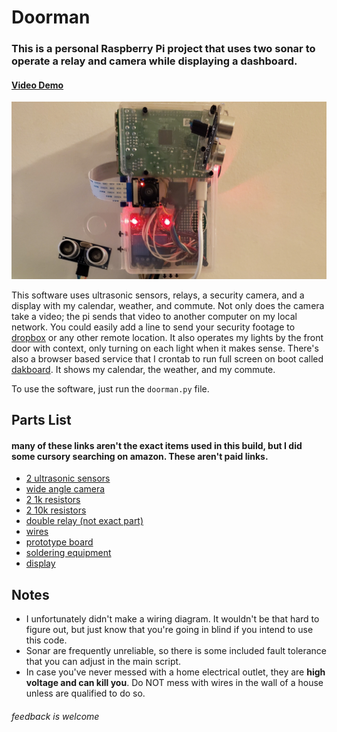 # Doorman

### This is a personal Raspberry Pi project that uses two sonar to operate a relay and camera while displaying a dashboard.

#### [Video Demo](https://www.youtube.com/watch?v=LjEhM52aX-M)

![](doorman.jpg)

This software uses ultrasonic sensors, relays, a security camera, and a display with my calendar, weather, and commute. Not only does the camera take a video; the pi sends that video to another computer on my local network. You could easily add a line to send your security footage to [dropbox](https://www.dropbox.com/developers/documentation/python#tutorial) or any other remote location. It also operates my lights by the front door with context, only turning on each light when it makes sense. There's also a browser based service that I crontab to run full screen on boot called [dakboard](https://www.dakboard.com/site). It shows my calendar, the weather, and my commute.

To use the software, just run the `doorman.py` file.

## Parts List

#### many of these links aren't the exact items used in this build, but I did some cursory searching on amazon. These aren't paid links.

- [2 ultrasonic sensors](https://www.amazon.com/Ultrasonic-Distance-Measuring-Duemilanove-Raspberry/dp/B01BVCLCQ6/ref=sr_1_3?dchild=1&keywords=rpi+ultrasonic+sensor&qid=1602985706&sr=8-3)
- [wide angle camera](https://www.amazon.com/Raspberry-Camera-Module-Fisheyes-Webcam/dp/B07T9ZCQLW/ref=sxts_sxwds-bia-wc-drs1_0?crid=116I7YIV8N1NZ&cv_ct_cx=rpi+camera+wide+angle&dchild=1&keywords=rpi+camera+wide+angle&pd_rd_i=B07T9ZCQLW&pd_rd_r=d627d616-146c-48f8-8492-475cdb1a0258&pd_rd_w=SHQpJ&pd_rd_wg=s8F4f&pf_rd_p=ecbfa24d-f48c-4d5c-83aa-9549f4e7c925&pf_rd_r=FDENYN2R5DDP3E79QERT&psc=1&qid=1602985858&sprefix=rpi+wide+an%2Caps%2C145&sr=1-1-f6b8d51f-2c55-4dc3-89ad-0c3639671b2d)
- [2 1k resistors](https://www.amazon.com/BOJACK-Resistors-Assortment-Thermistor-Photoresistor/dp/B07QXP4KVZ/ref=sr_1_13?dchild=1&keywords=resistors+1k+10k&qid=1602985902&sr=8-13)
- [2 10k resistors](https://www.amazon.com/BOJACK-Resistors-Assortment-Thermistor-Photoresistor/dp/B07QXP4KVZ/ref=sr_1_13?dchild=1&keywords=resistors+1k+10k&qid=1602985902&sr=8-13)
- [double relay (not exact part)](https://www.amazon.com/ARCELI-KY-019-Channel-Module-arduino/dp/B07BVXT1ZK/ref=sr_1_5?dchild=1&keywords=arduino+relay&qid=1602985977&sr=8-5)
- [wires](https://www.amazon.com/WayinTop-Expansion-Raspberry-Solderless-Breadboard/dp/B08736NSPK/ref=sr_1_3?dchild=1&keywords=rpi+wires%5C&qid=1602986050&sr=8-3)
- [prototype board](https://www.amazon.com/ElectroCookie-Solderable-Breadboard-Electronics-Gold-Plated/dp/B081MSKJJX/ref=sr_1_14?dchild=1&keywords=protoboard&qid=1602987630&sr=8-14)
- [soldering equipment](https://www.amazon.com/Electronics-Soldering-Portable-Auto-sleep-Thermostatic/dp/B0852XJN11/ref=sr_1_1_sspa?dchild=1&keywords=soldering+iron&qid=1602987773&sr=8-1-spons&psc=1&spLa=ZW5jcnlwdGVkUXVhbGlmaWVyPUEyS0NKT0VRMExNUTkzJmVuY3J5cHRlZElkPUEwNDM2OTQ3MU1ZVU1DUzRSRTlWQiZlbmNyeXB0ZWRBZElkPUEwNDIxNTM3MlBTVEJBQThBMVVSViZ3aWRnZXROYW1lPXNwX2F0ZiZhY3Rpb249Y2xpY2tSZWRpcmVjdCZkb05vdExvZ0NsaWNrPXRydWU=)
- [display](https://www.amazon.com/ELECROW-Display-1024X600-Function-Raspberry/dp/B01GDMDFZA/ref=sr_1_1_sspa?crid=2RTSG59KNY467&dchild=1&keywords=pi+display&qid=1602988546&sprefix=pi+disp%2Caps%2C150&sr=8-1-spons&psc=1&spLa=ZW5jcnlwdGVkUXVhbGlmaWVyPUFDWlBFNVpLV1YxRjQmZW5jcnlwdGVkSWQ9QTA4MTYzNDgzVDBaWjhBSk9MN0gyJmVuY3J5cHRlZEFkSWQ9QTA4NTE1MDkyVFdNVjdVSUtYSTU4JndpZGdldE5hbWU9c3BfYXRmJmFjdGlvbj1jbGlja1JlZGlyZWN0JmRvTm90TG9nQ2xpY2s9dHJ1ZQ==)


## Notes

- I unfortunately didn't make a wiring diagram. It wouldn't be that hard to figure out, but just know that you're going in blind if you intend to use this code.
- Sonar are frequently unreliable, so there is some included fault tolerance that you can adjust in the main script.
- In case you've never messed with a home electrical outlet, they are **high voltage and can kill you**. Do NOT mess with wires in the wall of a house unless are qualified to do so.

###### feedback is welcome
